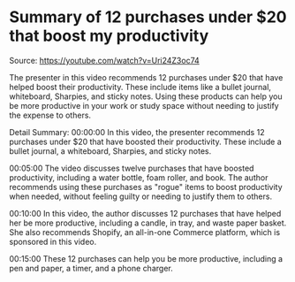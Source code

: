 # Summary of 12 purchases under $20 that boost my productivity

Source: https://youtube.com/watch?v=Uri24Z3oc74

The presenter in this video recommends 12 purchases under $20 that have helped boost their productivity. These include items like a bullet journal, whiteboard, Sharpies, and sticky notes. Using these products can help you be more productive in your work or study space without needing to justify the expense to others.

Detail Summary: 
00:00:00
In this video, the presenter recommends 12 purchases under $20 that have boosted their productivity. These include a bullet journal, a whiteboard, Sharpies, and sticky notes.

00:05:00
The video discusses twelve purchases that have boosted productivity, including a water bottle, foam roller, and book. The author recommends using these purchases as "rogue" items to boost productivity when needed, without feeling guilty or needing to justify them to others.

00:10:00
In this video, the author discusses 12 purchases that have helped her be more productive, including a candle, in tray, and waste paper basket. She also recommends Shopify, an all-in-one Commerce platform, which is sponsored in this video.

00:15:00
These 12 purchases can help you be more productive, including a pen and paper, a timer, and a phone charger.


